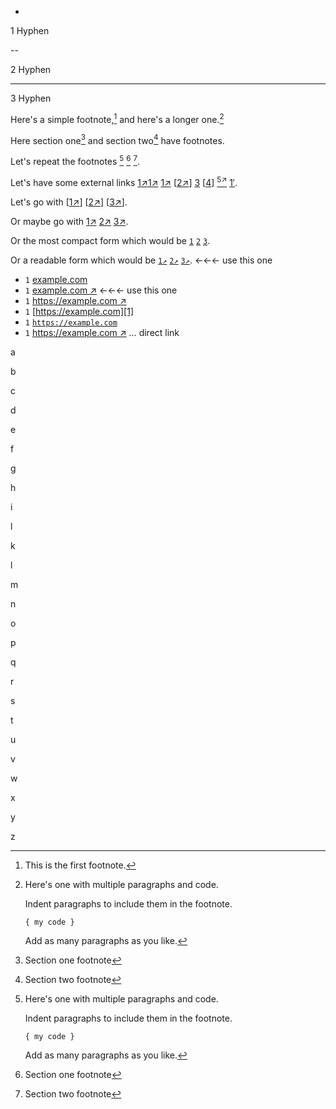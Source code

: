 <!--CHECK_1_HYPHEN-->
-

1 Hyphen

<!--CHECK_2_HYPHEN-->
--

2 Hyphen

<!--CHECK_3_HYPHEN-->
---

3 Hyphen

Here's a simple footnote,[^1] and here's a longer one.[^bignote]

Here section one[^1-4] and section two[^2-4] have footnotes.

Let's repeat the footnotes [^bignote] [^1-4] [^2-4].

Let's have some external links [1↗︎][1][1↗︎][1] [1↗︎][1] [[2↗︎][1]] [3][1] [[4][1]] [<sup>5↗︎</sup>][1] [1′][1].

Let's go with [[1↗︎][1]] [[2↗︎][1]] [[3↗︎][1]].

Or maybe go with [1↗︎][1] [2↗︎][1] [3↗︎][1].

Or the most compact form which would be  [`1`][1] [`2`][1] [`3`][1].

Or a readable form which would be  [`1↗︎`][1] [`2↗︎`][1] [`3↗︎`][1].  <-<-<- use this one

- `1` [example.com][1]
- `1` [example.com ↗︎][1] <-<-<- use this one
- `1` [https://example.com ↗︎][1]
- `1` [https://example.com][1]
- `1` [`https://example.com`][1]
- `1` [https://example.com ↗︎](https://example.com) … direct link

[1]:https://example.com

a

b

c

d

e

f

g

h

i

l

k

l

m

n

o

p

q

r

s

t

u

v

w

x

y

z


[^1]: This is the first footnote.

[^bignote]: Here's one with multiple paragraphs and code.

    Indent paragraphs to include them in the footnote.

    `{ my code }`

    Add as many paragraphs as you like.

[^1-4]: Section one footnote 

[^2-4]: Section two footnote

[^5-5]: An unused footnote
